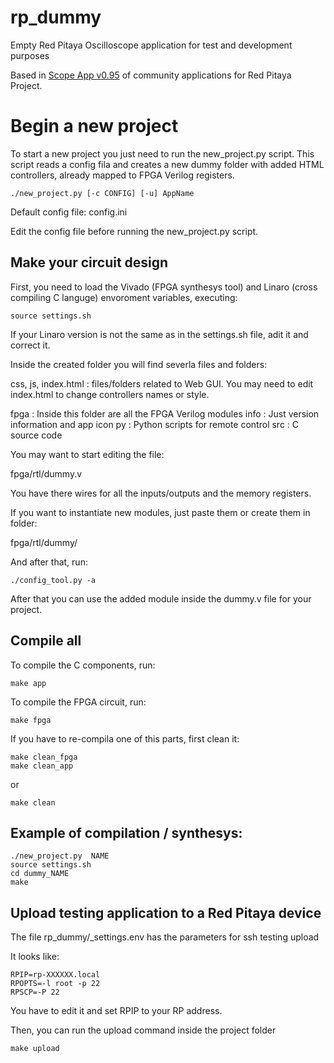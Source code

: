 # rp_dummy
Empty Red Pitaya Oscilloscope application for test and development purposes

Based in [Scope App v0.95](https://github.com/RedPitaya/RedPitaya/tree/release-v0.95/apps-free/scope)
of community applications for Red Pitaya Project.


# Begin a new project

To start a new project you just need to run the new_project.py script. This script reads 
a config fila and creates a new dummy folder with added HTML controllers, already mapped 
to FPGA Verilog registers.

`./new_project.py [-c CONFIG] [-u] AppName`

Default config file: config.ini

Edit the config file before running the new_project.py script.

## Make your circuit design

First, you need to load the Vivado (FPGA synthesys tool) and Linaro (cross
compiling C languge) envoroment variables, executing:

```
source settings.sh

```

If your Linaro version is not the same as in the settings.sh file, adit it and correct it.

Inside the created folder you will find severla files and folders:

css, js, index.html : files/folders related to Web GUI. You may need to edit index.html
                      to change controllers names or style.

fpga                : Inside this folder are all the FPGA Verilog modules
info                : Just version information and app icon
py                  : Python scripts for remote control
src                 : C source code

You may want to start editing the file:

fpga/rtl/dummy.v

You have there wires for all the inputs/outputs and the memory registers.

If you want to instantiate new modules, just paste them or create them in folder:

fpga/rtl/dummy/

And after that, run:

```
./config_tool.py -a
```

After that you can use the added module inside the dummy.v file for your project.

## Compile all

To compile the C components, run:

```
make app
```

To compile the FPGA circuit, run:

```
make fpga
```

If you have to re-compila one of this parts, first clean it:

```
make clean_fpga
make clean_app
```
or
```
make clean
```

## Example of compilation / synthesys:

```
./new_project.py  NAME
source settings.sh
cd dummy_NAME
make
```

## Upload testing application to a Red Pitaya device

The file rp_dummy/_settings.env  has the parameters for ssh testing upload

It looks like:

```
RPIP=rp-XXXXXX.local
RPOPTS=-l root -p 22
RPSCP=-P 22
```

You have to edit it and set RPIP to your RP address.

Then, you can run the upload command inside the project folder

```
make upload
```

